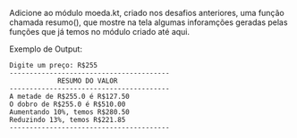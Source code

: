 Adicione ao módulo moeda.kt, criado nos desafios anteriores, uma função chamada resumo(), que mostre na tela algumas inforamções geradas pelas funções que já temos no módulo criado até aqui.

Exemplo de Output:
~~~
Digite um preço: R$255
----------------------------------------
            RESUMO DO VALOR
----------------------------------------
A metade de R$255.0 é R$127.50
O dobro de R$255.0 é R$510.00
Aumentando 10%, temos R$280.50
Reduzindo 13%, temos R$221.85
----------------------------------------
~~~
